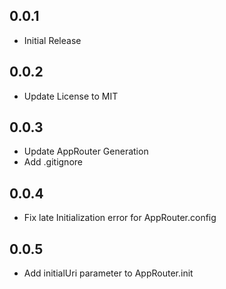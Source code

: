 ## 0.0.1

* Initial Release

## 0.0.2

* Update License to MIT

## 0.0.3

* Update AppRouter Generation
* Add .gitignore

## 0.0.4

* Fix late Initialization error for AppRouter.config

## 0.0.5

* Add initialUri parameter to AppRouter.init